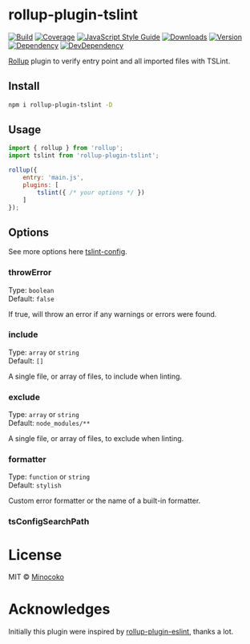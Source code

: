 # rollup-plugin-tslint 

[![Build][travis-img]][travis]
[![Coverage][coveralls-img]][coveralls]
[![JavaScript Style Guide][standard-img]][standard]
[![Downloads][rollup-plugin-tslint-dt-img]][rollup-plugin-tslint-pkg]
[![Version][rollup-plugin-tslint-v-img]][rollup-plugin-tslint-pkg]
[![Dependency][dependency-img]][dependency]
[![DevDependency][devDependency-img]][dependency]

[travis-img]: https://travis-ci.org/minocoko/rollup-plugin-tslint.svg
[travis]: https://travis-ci.org/minocoko/rollup-plugin-tslint
[coveralls-img]: https://coveralls.io/repos/github/minocoko/rollup-plugin-tslint/badge.svg
[coveralls]: https://coveralls.io/github/minocoko/rollup-plugin-tslint
[standard-img]: https://img.shields.io/badge/code_style-standard-brightgreen.svg
[standard]: https://standardjs.com
[rollup-plugin-tslint-pkg]: https://www.npmjs.com/package/rollup-plugin-tslint
[rollup-plugin-tslint-dt-img]: https://img.shields.io/npm/dt/rollup-plugin-tslint.svg
[rollup-plugin-tslint-v-img]: https://img.shields.io/npm/v/rollup-plugin-tslint.svg
[dependency]: https://david-dm.org/minocoko/rollup-plugin-tslint
[dependency-img]: https://david-dm.org/minocoko/rollup-plugin-tslint/status.svg
[devDependency-img]: https://david-dm.org/minocoko/rollup-plugin-tslint/dev-status.svg
[rollup]: https://github.com/rollup/rollup
[tslint-config]: https://palantir.github.io/tslint/usage/configuration
[rollup-plugin-eslint]: https://github.com/TrySound/rollup-plugin-eslint

[Rollup] plugin to verify entry point and all imported files with TSLint.


## Install

```sh
npm i rollup-plugin-tslint -D
```


## Usage

```js
import { rollup } from 'rollup';
import tslint from 'rollup-plugin-tslint';

rollup({
    entry: 'main.js',
    plugins: [
        tslint({ /* your options */ })
    ]
});
```


## Options

See more options here [tslint-config].

### throwError

Type: `boolean`  
Default: `false`

If true, will throw an error if any warnings or errors were found.

### include

Type: `array` or `string`  
Default: `[]`

A single file, or array of files, to include when linting.

### exclude

Type: `array` or `string`  
Default: `node_modules/**`

A single file, or array of files, to exclude when linting.

### formatter

Type: `function` or `string`  
Default: `stylish`

Custom error formatter or the name of a built-in formatter.

### tsConfigSearchPath


# License

MIT © [Minocoko](mailto:minocoko@outlook.com)

# Acknowledges
Initially this plugin were inspired by [rollup-plugin-eslint], thanks a lot.